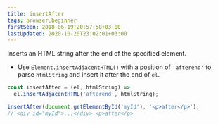 ```yaml
---
title: insertAfter
tags: browser,beginner
firstSeen: 2018-06-19T20:57:58+03:00
lastUpdated: 2020-10-20T23:02:01+03:00
---
```


Inserts an HTML string after the end of the specified element.

- Use `Element.insertAdjacentHTML()` with a position of `'afterend'` to parse `htmlString` and insert it after the end of `el`.

```js
const insertAfter = (el, htmlString) =>
  el.insertAdjacentHTML('afterend', htmlString);
```

```js
insertAfter(document.getElementById('myId'), '<p>after</p>');
// <div id="myId">...</div> <p>after</p>
```
